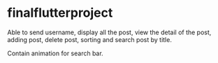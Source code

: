 # finalflutterproject

Able to send username, display all the post, view the detail of the post, adding post, delete post, sorting and search post by title.

Contain animation for search bar.
